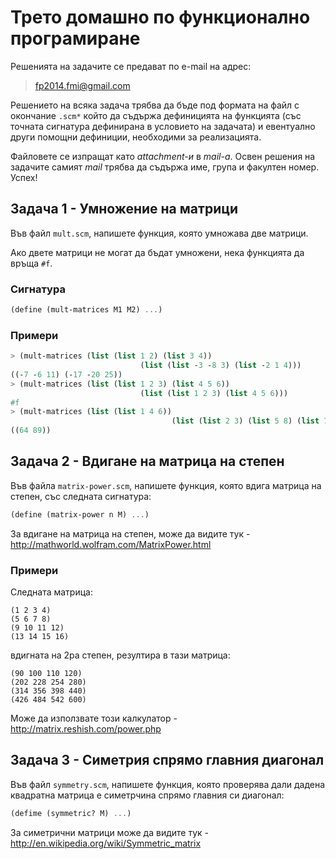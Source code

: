 # Трето домашно по функционално програмиране

Решенията на задачите се предават по e-mail на адрес:

>fp2014.fmi@gmail.com

Решението на всяка задача трябва да бъде под формата на файл с окончание `.scm*` който да съдържа дефиницията на функцията (със точната сигнатура дефинирана в условието на задачата) и евентуално други помощни дефиниции, необходими за реализацията.

Файловете се изпращат като *attachment-и* в *mail-a*.
Освен решения на задачите самият *mail* трябва да съдържа име, група и факултен номер. Успех!

## Задача 1 - Умножение на матрици

Във файл `mult.scm`, напишете функция, която умножава две матрици.

Ако двете матрици не могат да бъдат умножени, нека функцията да връща `#f`.

### Сигнатура

```scheme
(define (mult-matrices M1 M2) ...)
```
### Примери

```scheme
> (mult-matrices (list (list 1 2) (list 3 4))
                             (list (list -3 -8 3) (list -2 1 4)))
((-7 -6 11) (-17 -20 25))
> (mult-matrices (list (list 1 2 3) (list 4 5 6))
                             (list (list 1 2 3) (list 4 5 6)))
#f
> (mult-matrices (list (list 1 4 6))
                                    (list (list 2 3) (list 5 8) (list 7 9)))
((64 89))
```

## Задача 2 - Вдигане на матрица на степен

Във файла `matrix-power.scm`, напишете функция, която вдига матрица на степен, със следната сигнатура:

```scheme
(define (matrix-power n M) ...)
```

За вдигане на матрица на степен, може да видите тук - http://mathworld.wolfram.com/MatrixPower.html

### Примери

Следната матрица:

```
(1 2 3 4)
(5 6 7 8)
(9 10 11 12)
(13 14 15 16)
```

вдигната на 2ра степен, резултира в тази матрица:

```
(90 100 110 120)
(202 228 254 280)
(314 356 398 440)
(426 484 542 600)
```

Може да използвате този калкулатор - http://matrix.reshish.com/power.php

## Задача 3 - Симетрия спрямо главния диагонал

Във файл `symmetry.scm`, напишете функция, която проверява дали дадена квадратна матрица е симетрчина спрямо главния си диагонал:

```scheme
(defime (symmetric? M) ...)
```

За симетрични матрици може да видите тук - http://en.wikipedia.org/wiki/Symmetric_matrix
